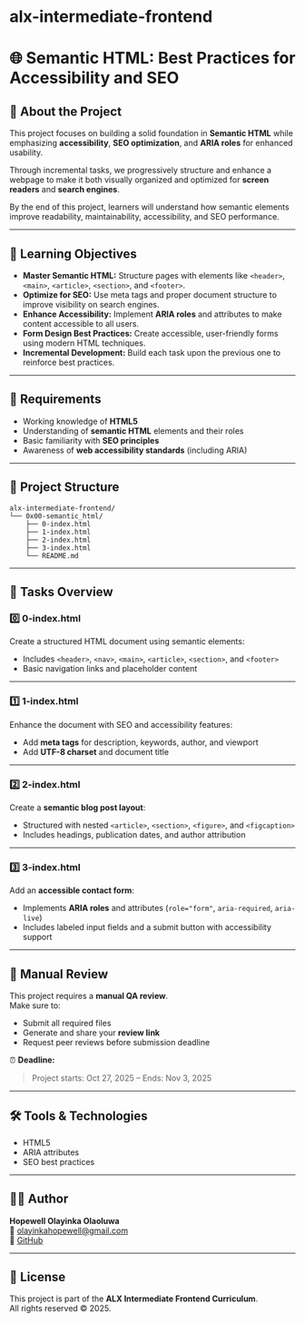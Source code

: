 # alx-intermediate-frontend
# 🌐 Semantic HTML: Best Practices for Accessibility and SEO

## 📘 About the Project
This project focuses on building a solid foundation in **Semantic HTML** while emphasizing **accessibility**, **SEO optimization**, and **ARIA roles** for enhanced usability.

Through incremental tasks, we progressively structure and enhance a webpage to make it both visually organized and optimized for **screen readers** and **search engines**.  

By the end of this project, learners will understand how semantic elements improve readability, maintainability, accessibility, and SEO performance.

---

## 🎯 Learning Objectives
- **Master Semantic HTML:** Structure pages with elements like `<header>`, `<main>`, `<article>`, `<section>`, and `<footer>`.
- **Optimize for SEO:** Use meta tags and proper document structure to improve visibility on search engines.
- **Enhance Accessibility:** Implement **ARIA roles** and attributes to make content accessible to all users.
- **Form Design Best Practices:** Create accessible, user-friendly forms using modern HTML techniques.
- **Incremental Development:** Build each task upon the previous one to reinforce best practices.

---

## 🧠 Requirements
- Working knowledge of **HTML5**
- Understanding of **semantic HTML** elements and their roles
- Basic familiarity with **SEO principles**
- Awareness of **web accessibility standards** (including ARIA)

---

## 📂 Project Structure
```
alx-intermediate-frontend/
└── 0x00-semantic_html/
    ├── 0-index.html
    ├── 1-index.html
    ├── 2-index.html
    ├── 3-index.html
    └── README.md
```

---

## 🧩 Tasks Overview

### 0️⃣ 0-index.html
Create a structured HTML document using semantic elements:
- Includes `<header>`, `<nav>`, `<main>`, `<article>`, `<section>`, and `<footer>`
- Basic navigation links and placeholder content

---

### 1️⃣ 1-index.html
Enhance the document with SEO and accessibility features:
- Add **meta tags** for description, keywords, author, and viewport
- Add **UTF-8 charset** and document title

---

### 2️⃣ 2-index.html
Create a **semantic blog post layout**:
- Structured with nested `<article>`, `<section>`, `<figure>`, and `<figcaption>`
- Includes headings, publication dates, and author attribution

---

### 3️⃣ 3-index.html
Add an **accessible contact form**:
- Implements **ARIA roles** and attributes (`role="form"`, `aria-required`, `aria-live`)
- Includes labeled input fields and a submit button with accessibility support

---

## 🧪 Manual Review
This project requires a **manual QA review**.  
Make sure to:
- Submit all required files
- Generate and share your **review link**
- Request peer reviews before submission deadline

⏰ **Deadline:**  
> Project starts: Oct 27, 2025 – Ends: Nov 3, 2025

---

## 🛠️ Tools & Technologies
- HTML5
- ARIA attributes
- SEO best practices

---

## 👨‍💻 Author
**Hopewell Olayinka Olaoluwa**  
📧 [olayinkahopewell@gmail.com](mailto:olayinkahopewell@gmail.com)  
💼 [GitHub](https://github.com/Dev-Laolu)

---

## 📜 License
This project is part of the **ALX Intermediate Frontend Curriculum**.  
All rights reserved © 2025.
